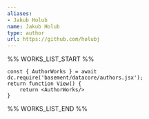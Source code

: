 ```yaml
---
aliases:
- Jakub Holub
name: Jakub Holub
type: author
url: https://github.com/holubj
---
```



%% WORKS_LIST_START %%

```datacorejsx
const { AuthorWorks } = await dc.require('basement/datacore/authors.jsx');
return function View() {
    return <AuthorWorks/>
}
```
%% WORKS_LIST_END %%